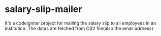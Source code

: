 # salary-slip-mailer
It's a codeigniter project for mailing the salary slip to all employees in an institution. The datas are fetched from CSV file(also the email address)
